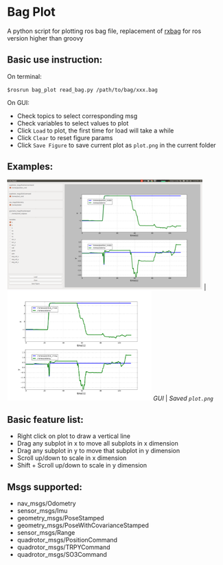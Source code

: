 Bag Plot
==========
A python script for plotting ros bag file, replacement of [rxbag](http://wiki.ros.org/rxbag) for ros version higher than groovy

Basic use instruction:
--------------------
On terminal:
```
$rosrun bag_plot read_bag.py /path/to/bag/xxx.bag
```
On GUI:
* Check topics to select corresponding msg
* Check variables to select values to plot
* Click `Load` to plot, the first time for load will take a while
* Click `Clear` to reset figure params
* Click `Save Figure` to save current plot as `plot.png` in the current folder

Examples:
------------------
<img src="./samples/gui.png" height="256"> | <img src="./samples/plot.png" height="256">
*GUI* | *Saved `plot.png`*


Basic feature list:
------------------
* Right click on plot to draw a vertical line
* Drag any subplot in x to move all subplots in x dimension
* Drag any subplot in y to move that subplot in y dimension
* Scroll up/down to scale in x dimension
* Shift + Scroll up/down to scale in y dimension

Msgs supported:
------------------
* nav\_msgs/Odometry
* sensor\_msgs/Imu
* geometry\_msgs/PoseStamped
* geometry\_msgs/PoseWithCovarianceStamped
* sensor\_msgs/Range
* quadrotor\_msgs/PositionCommand
* quadrotor\_msgs/TRPYCommand
* quadrotor\_msgs/SO3Command
